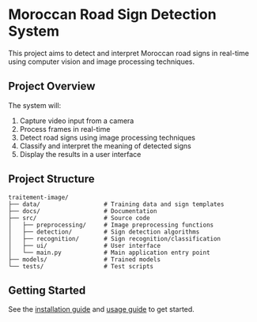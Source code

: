 # Moroccan Road Sign Detection System

This project aims to detect and interpret Moroccan road signs in real-time using computer vision and image processing techniques.

## Project Overview

The system will:
1. Capture video input from a camera
2. Process frames in real-time
3. Detect road signs using image processing techniques
4. Classify and interpret the meaning of detected signs
5. Display the results in a user interface

## Project Structure

```
traitement-image/
├── data/                  # Training data and sign templates
├── docs/                  # Documentation
├── src/                   # Source code
│   ├── preprocessing/     # Image preprocessing functions
│   ├── detection/         # Sign detection algorithms
│   ├── recognition/       # Sign recognition/classification
│   ├── ui/                # User interface
│   └── main.py            # Main application entry point
├── models/                # Trained models
└── tests/                 # Test scripts
```

## Getting Started

See the [installation guide](docs/installation.md) and [usage guide](docs/usage.md) to get started.
